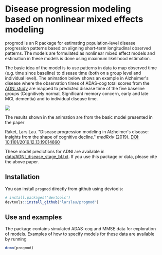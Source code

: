 # Disease progression modeling based on nonlinear mixed effects modeling
progmod is an R package for estimating population-level disease progression patterns based on aligning short-term longitudinal observed patterns. The models are formulated as nonlinear mixed effect models and estimation in these models is done using maximum likelihood estimation. 

The basic idea of the model is to use patterns in data to map observed time (e.g. time since baseline) to disease time (both on a group level and individual level). The animation below shows an example in Alzheimer's disease where the observation times of ADAS-cog total scores from the [ADNI study](http://adni.loni.usc.edu/) are mapped to predicted disease time of the five baseline groups (Cognitively normal, Significant memory concern, early and late MCI, dementia) and to individual disease time.


![](man/readme/adas_progression.gif)

The results shown in the animation are from the basic model presented in the paper 

Raket, Lars Lau. "Disease progression modeling in Alzheimer's disease: insights from the shape of cognitive decline." *medRxiv* (2019). [DOI: 10.1101/2019.12.13.19014860](https://doi.org/10.1101/2019.12.13.19014860)

These model predictions for ADNI are available in [data/ADNI_disease_stage_bl.txt](data/ADNI_disease_stage_bl.txt). If you use this package or data, please cite the above paper.

## Installation

You can install `progmod` directly from github using devtools:

``` r
# install.packages('devtools')
devtools::install_github('larslau/progmod')
```

## Use and examples
The package contains simulated ADAS-cog and MMSE data for exploration of models. Examples of how to specify models for these data are available by running
``` r
demo(progmod)
```
